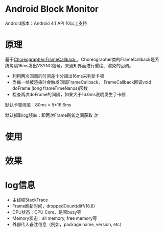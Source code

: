 # Android Block Monitor

Android版本：Android 4.1 API 16以上支持

# 原理

基于[Choreographer.FrameCallback ](http://vivianking6855.github.io/2018/03/05/Android-optimization-6-Block/)。Choreographer类的FrameCallback是系统每隔16ms发出VSYNC信号，来通知界面进行重绘、渲染的回调。

- 利用两次回调的时间差十分超出16ms来判断卡顿
- 当每一帧被渲染时会触发回调FrameCallback， FrameCallback回调void doFrame (long frameTimeNanos)函数
- 检查两次doFrame的间隔，如果大于16.6ms说明发生了卡顿

默认卡顿阈值：80ms = 5*16.6ms

默认抓取log频率：即两次Frame刷新之间获取 次

# 使用

# 效果

# log信息

- 主线程StackTrace
- Frame刷新时间，droppedCount(diff/16.6)
- CPU状态：CPU Core，是否busy等
- Memory状态：all memory, free memory等
- 外部传入备注信息（例如，package name, version, etc）